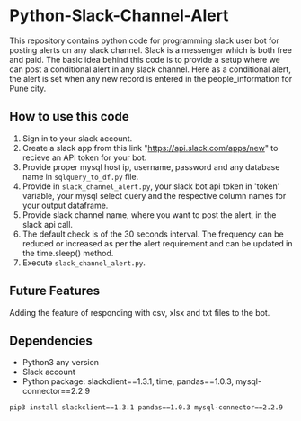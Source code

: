 # Python-Slack-Channel-Alert
This repository contains python code for programming slack user bot for posting alerts on any slack channel. Slack is a messenger which is both free and paid. The basic idea behind this code is to provide a setup where we can post a conditional alert in any slack channel. Here as a conditional alert, the alert is set when any new record is entered in the people_information for Pune city.

## How to use this code
1. Sign in to your slack account.
2. Create a slack app from this link "https://api.slack.com/apps/new" to recieve an API token for your bot.
3. Provide proper mysql host ip, username, password and any database name in ```sqlquery_to_df.py``` file.
4. Provide in ```slack_channel_alert.py```, your slack bot api token in 'token' variable, your mysql select query and the respective column names for your output dataframe.
5. Provide slack channel name, where you want to post the alert, in the slack api call.
6. The default check is of the 30 seconds interval. The frequency can be reduced or increased as per the alert requirement and can be updated in the time.sleep() method.
7. Execute ```slack_channel_alert.py```.

## Future Features
Adding the feature of responding with csv, xlsx and txt files to the bot.

## Dependencies
- Python3 any version
- Slack account
- Python package: slackclient==1.3.1, time, pandas==1.0.3, mysql-connector==2.2.9

```pip3 install slackclient==1.3.1 pandas==1.0.3 mysql-connector==2.2.9```
